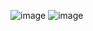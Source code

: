 ![image](https://github.com/user-attachments/assets/e9229c02-ef7b-4760-b8bb-f668a72b7178)
![image](https://github.com/user-attachments/assets/0900d37c-5b3a-40c6-bab4-2e0e4f957a64)

